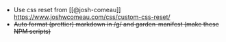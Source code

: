 - Use css reset from [[@josh-comeau]] https://www.joshwcomeau.com/css/custom-css-reset/
- ~~Auto format (prettier) markdown in /g/ and garden-manifest (make these NPM scripts)~~
